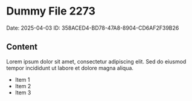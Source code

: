 # Dummy File 2273

Date: 2025-04-03
ID: 358ACED4-BD78-47A8-8904-CD6AF2F39B26

## Content

Lorem ipsum dolor sit amet, consectetur adipiscing elit.
Sed do eiusmod tempor incididunt ut labore et dolore magna aliqua.

* Item 1
* Item 2
* Item 3

